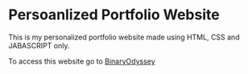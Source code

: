 # Persoanlized Portfolio Website
This is my personalized portfolio website made using HTML, CSS and JABASCRIPT only. 

To access this website go to [BinaryOdyssey](https://pranav17502.github.io/BinaryOdyssey.github.io/)
